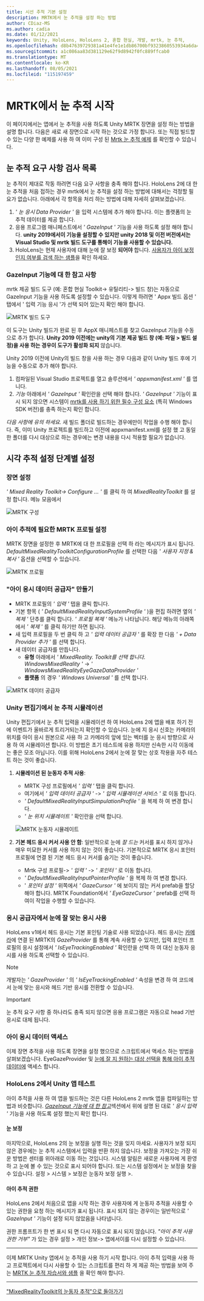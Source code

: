 ```yaml
---
title: 시선 추적 기본 설정
description: MRTK에서 눈 추적을 설정 하는 방법
author: CDiaz-MS
ms.author: cadia
ms.date: 01/12/2021
keywords: Unity, HoloLens, HoloLens 2, 혼합 현실, 개발, mrtk, 눈 추적,
ms.openlocfilehash: d8b47639729381a41e4fe1e1db86700bf9323860553934a6da4dfa4b15de49eb
ms.sourcegitcommit: a1c086aa83d381129e62f9d8942f0fc889ffcab0
ms.translationtype: MT
ms.contentlocale: ko-KR
ms.lasthandoff: 08/05/2021
ms.locfileid: "115197459"
---
```

# <a name="getting-started-with-eye-tracking-in-mrtk"></a>MRTK에서 눈 추적 시작

이 페이지에서는 앱에서 눈 추적을 사용 하도록 Unity MRTK 장면을 설정 하는 방법을 설명 합니다.
다음은 새로 새 장면으로 시작 하는 것으로 가정 합니다.
또는 직접 빌드할 수 있는 다양 한 예제를 사용 하 여 이미 구성 된 [Mrtk 눈 추적 예제](../../example-scenes/eye-tracking-examples-overview.md) 를 확인할 수 있습니다.

## <a name="eye-tracking-requirements-checklist"></a>눈 추적 요구 사항 검사 목록

눈 추적이 제대로 작동 하려면 다음 요구 사항을 충족 해야 합니다.
HoloLens 2에 대 한 눈 추적을 처음 접하는 경우 mrtk에서 눈 추적을 설정 하는 방법에 대해서는 걱정할 필요가 없습니다.
아래에서 각 항목을 처리 하는 방법에 대해 자세히 살펴보겠습니다.

1. _' 눈 응시 Data Provider '_ 을 입력 시스템에 추가 해야 합니다. 이는 플랫폼의 눈 추적 데이터를 제공 합니다.
2. 응용 프로그램 매니페스트에서 _' GazeInput '_ 기능을 사용 하도록 설정 해야 합니다.
   **unity 2019에서이 기능을 설정할 수 있지만 unity 2018 및 이전 버전에서는 Visual Studio 및 mrtk 빌드 도구를 통해이 기능을 사용할 수 있습니다.**
3. HoloLens는 현재 사용자에 대해 눈에 잘 보정 **되어야** 합니다. [사용자가 아이 보정 인지 여부를 검색 하는 샘플](eye-tracking-is-user-calibrated.md)을 확인 하세요.

### <a name="a-note-on-the-gazeinput-capability"></a>GazeInput 기능에 대 한 참고 사항

mrtk 제공 빌드 도구 (예: 혼합 현실 Toolkit-> 유틸리티-> 빌드 창)는 자동으로 GazeInput 기능을 사용 하도록 설정할 수 있습니다. 이렇게 하려면 ' Appx 빌드 옵션 ' 탭에서 ' 입력 기능 응시 '가 선택 되어 있는지 확인 해야 합니다.

![MRTK 빌드 도구](../../images/eye-tracking/mrtk_et_buildsetup.png)

이 도구는 Unity 빌드가 완료 된 후 AppX 매니페스트를 찾고 GazeInput 기능을 수동으로 추가 합니다.
**Unity 2019 이전에는 unity의 기본 제공 빌드 창 (예: 파일 > 빌드 설정)을 사용 하는 경우이 도구가 활성화 되지** 않습니다.

Unity 2019 이전에 Unity의 빌드 창을 사용 하는 경우 다음과 같이 Unity 빌드 후에 기능을 수동으로 추가 해야 합니다.

1. 컴파일된 Visual Studio 프로젝트를 열고 솔루션에서 _' appxmanifest.xml '_ 를 엽니다.
2. _기능_ 아래에서 _' GazeInput '_ 확인란을 선택 해야 합니다. _' GazeInput '_ 기능이 표시 되지 않으면 시스템이 [mrtk를 사용 하기 위한 필수 구성 요소](/windows/mixed-reality/develop/install-the-tools) (특히 Windows SDK 버전)를 충족 하는지 확인 합니다.

_다음 사항에 유의 하세요._ 새 빌드 폴더로 빌드하는 경우에만이 작업을 수행 해야 합니다.
즉, 이미 Unity 프로젝트를 빌드하고 이전에 appxmanifest.xml를 설정 했 고 동일한 폴더를 다시 대상으로 하는 경우에는 변경 내용을 다시 적용할 필요가 없습니다.

## <a name="setting-up-eye-tracking-step-by-step"></a>시각 추적 설정 단계별 설정

### <a name="setting-up-the-scene"></a>장면 설정

_' Mixed Reality Toolkit-> Configure ... '_ 를 클릭 하 여 _MixedRealityToolkit_ 를 설정 합니다. 메뉴 모음에서

![MRTK 구성](../../images/eye-tracking/mrtk_setup_configure.jpg)

### <a name="setting-up-the-mrtk-profiles-required-for-eye-tracking"></a>아이 추적에 필요한 MRTK 프로필 설정

MRTK 장면을 설정한 후 MRTK에 대 한 프로필을 선택 하 라는 메시지가 표시 됩니다.
_DefaultMixedRealityToolkitConfigurationProfile_ 를 선택한 다음 _' 사용자 지정 & 복사 '_ 옵션을 선택할 수 있습니다.

![MRTK 프로필](../../images/eye-tracking/mrtk_setup_configprofile.jpg)

### <a name="create-an-eye-gaze-data-provider"></a>"아이 응시 데이터 공급자" 만들기

- MRTK 프로필의 _' 입력 '_ 탭을 클릭 합니다.
- 기본 항목 ( _' DefaultMixedRealityInputSystemProfile '_ )을 편집 하려면 옆의 _' 복제 '_ 단추를 클릭 합니다. _' 프로필 복제 '_ 메뉴가 나타납니다. 해당 메뉴의 아래쪽에서 _' 복제 '_ 를 클릭 하기만 하면 됩니다.
- 새 입력 프로필을 두 번 클릭 하 고 _' 입력 데이터 공급자 '_ 를 확장 한 다음 _' + Data Provider 추가 '_ 를 선택 합니다.
- 새 데이터 공급자를 만듭니다.
  - **유형** 아래에서 _' MixedReality. Toolkit를 선택 합니다. WindowsMixedReality '_  ->  _' WindowsMixedRealityEyeGazeDataProvider '_
  - **플랫폼** 의 경우 _' Windows Universal '_ 를 선택 합니다.

![MRTK 데이터 공급자](../../images/eye-tracking/mrtk_setup_eyes_dataprovider.jpg)

### <a name="simulating-eye-tracking-in-the-unity-editor"></a>Unity 편집기에서 눈 추적 시뮬레이션

Unity 편집기에서 눈 추적 입력을 시뮬레이션 하 여 HoloLens 2에 앱을 배포 하기 전에 이벤트가 올바르게 트리거되는지 확인할 수 있습니다.
눈에 지 응시 신호는 카메라의 위치를 아이 응시 원본으로 사용 하 고 카메라의 앞에 있는 벡터를 눈 응시 방향으로 사용 하 여 시뮬레이션 합니다.
이 방법은 초기 테스트에 유용 하지만 신속한 시각 이동에는 좋은 모조 아닙니다.
이를 위해 HoloLens 2에서 눈에 잘 맞는 상호 작용을 자주 테스트 하는 것이 좋습니다.

1. **시뮬레이션 된 눈동자 추적 사용**:
    - MRTK 구성 프로필에서 _' 입력 '_ 탭을 클릭 합니다.
    - 여기에서 _' 입력 데이터 공급자 '_  ->  _' 입력 시뮬레이션 서비스 '_ 로 이동 합니다.
    - _' DefaultMixedRealityInputSimpulationProfile '_ 을 복제 하 여 변경 합니다.
    - _' 눈 위치 시뮬레이트 '_ 확인란을 선택 합니다.

    ![MRTK 눈동자 시뮬레이트](../../images/eye-tracking/mrtk_setup_eyes_simulate.jpg)

2. **기본 헤드 응시 커서 사용 안 함**: 일반적으로 눈에 _잘 드는_ 커서를 표시 하지 않거나 매우 미묘한 커서를 사용 하지 않는 것이 좋습니다.
기본적으로 MRTK 응시 포인터 프로필에 연결 된 기본 헤드 응시 커서를 숨기는 것이 좋습니다.
    - Mrtk 구성 프로필-> _' 입력 '_  ->  _' 포인터 '_ 로 이동 합니다.
    - _' DefaultMixedRealityInputPointerProfile '_ 을 복제 하 여 변경 합니다.
    - ' _포인터 설정 '_ 위쪽에서 _' GazeCursor '_ 에 보이지 않는 커서 prefab을 할당 해야 합니다. MRTK Foundation에서 _' EyeGazeCursor '_ prefab를 선택 하 여이 작업을 수행할 수 있습니다.

### <a name="enabling-eye-based-gaze-in-the-gaze-provider"></a>응시 공급자에서 눈에 잘 맞는 응시 사용

HoloLens v1에서 헤드 응시는 기본 포인팅 기술로 사용 되었습니다.
헤드 응시는 [카메라](https://docs.unity3d.com/ScriptReference/Camera.html)에 연결 된 MRTK의 _GazeProvider_ 를 통해 계속 사용할 수 있지만, 입력 포인터 프로필의 응시 설정에서 _' IsEyeTrackingEnabled '_ 확인란을 선택 하 여 대신 눈동자 응시를 사용 하도록 선택할 수 있습니다.

>[!NOTE]
>개발자는 _' GazeProvider '_ 의 _' IsEyeTrackingEnabled '_ 속성을 변경 하 여 코드에서 눈에 맞는 응시와 헤드 기반 응시를 전환할 수 있습니다.  

>[!IMPORTANT]
>눈 추적 요구 사항 중 하나라도 충족 되지 않으면 응용 프로그램은 자동으로 head 기반 응시로 대체 됩니다.

### <a name="accessing-eye-gaze-data"></a>아이 응시 데이터 액세스

이제 장면 추적을 사용 하도록 장면을 설정 했으므로 스크립트에서 액세스 하는 방법을 살펴보겠습니다. EyeGazeProvider 및 [눈에 잘 지 원하는 대상 선택을](eye-tracking-target-selection.md) [통해 아이 추적 데이터에](eye-tracking-eye-gaze-provider.md) 액세스 합니다.

### <a name="testing-your-unity-app-on-a-hololens-2"></a>HoloLens 2에서 Unity 앱 테스트

아이 추적을 사용 하 여 앱을 빌드하는 것은 다른 HoloLens 2 mrtk 앱을 컴파일하는 방법과 비슷합니다. [*GazeInput 기능에 대 한 참고*](#a-note-on-the-gazeinput-capability)섹션에서 위에 설명 된 대로 *' 응시 입력 '* 기능을 사용 하도록 설정 했는지 확인 합니다.

#### <a name="eye-calibration"></a>눈 보정

마지막으로, HoloLens 2의 눈 보정을 실행 하는 것을 잊지 마세요.
사용자가 보정 되지 않은 경우에는 눈 추적 시스템에서 입력을 반환 하지 않습니다.
보정을 가져오는 가장 쉬운 방법은 센터를 위아래로 이동 하는 것입니다.
시스템 알림은 새로운 사용자에 게 환영 하 고 눈에 볼 수 있는 것으로 표시 되어야 합니다.
또는 시스템 설정에서 눈 보정을 찾을 수 있습니다. 설정 > 시스템 > 보정은 눈동자 보정 실행 >.

#### <a name="eye-tracking-permission"></a>아이 추적 권한

HoloLens 2에서 처음으로 앱을 시작 하는 경우 사용자에 게 눈동자 추적을 사용할 수 있는 권한을 요청 하는 메시지가 표시 됩니다.
표시 되지 않는 경우이는 일반적으로 _' GazeInput '_ 기능이 설정 되지 않았음을 나타냅니다.

권한 프롬프트가 한 번 표시 되 면 다시 자동으로 표시 되지 않습니다.
_"아이 추적 사용 권한 거부"_ 가 있는 경우 설정 > 개인 정보-> 앱에서이를 다시 설정할 수 있습니다.

---

이제 MRTK Unity 앱에서 눈 추적을 사용 하기 시작 합니다.
아이 추적 입력을 사용 하 고 프로젝트에서 다시 사용할 수 있는 스크립트를 편리 하 게 제공 하는 방법을 보여 주는 [MRTK 눈 추적 자습서와 샘플](../../example-scenes/eye-tracking-examples-overview.md) 을 확인 해야 합니다.

---
["MixedRealityToolkit의 눈동자 추적"으로 돌아가기](eye-tracking-main.md)